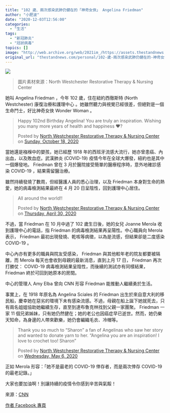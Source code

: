 ```yaml
---
title: "102 歲、兩次感染武肺仍健在的「神奇女俠」 Angelina Friedman"
author: "小肥波"
date: "2020-12-03T12:56:00"
categories:
  - "生活"
tags:
  - "新冠肺炎"
  - "冠狀病毒"
topics: []
image: "http://web.archive.org/web/2021im_/https://assets.thestandnews.com/media/photos/102-07_NTC2w_EfiYfDf.png"
original_url: "thestandnews.com/personal/102-歲-兩次感染武肺仍健在的-神奇女俠-angelina-friedman"
---
```

![](http://web.archive.org/web/2021im_/https://assets.thestandnews.com/media/photos/102-07_NTC2w_EfiYfDf.png)
> 圖片素材來源：North Westchester Restorative Therapy & Nursing Center

她叫 Angelina Friedman ，今年 102 歲，住在紐約西徹斯特 (North Westchester) 康復治療和護理中心 。她雖然聽力與視覺已經很差，但絕對是一個生命鬥士，好比神奇女俠 Wonder Woman 。

> Happy 102nd Birthday Angelina! You are truly an inspiration. Wishing you many more years of health and happiness ❤️?
> 
> Posted by [North Westchester Restorative Therapy & Nursing Center](http://web.archive.org/web/20211229070311/https://www.facebook.com/nwrtnc/) on [Sunday, October 18, 2020](http://web.archive.org/web/20211229070311/https://www.facebook.com/nwrtnc/posts/3335725293131455)

當她還是襁褓中的嬰孩，她已經歷 1918 年的西班牙流感大流行，她亦曾患癌、內出血，以及敗血症。武漢肺炎 (COVID-19) 疫情今年在全球大爆發，紐約也是其中一個爆發地。 Friedman 曾在 3 月於醫院接受簡單的醫療程序時，意外地確診感染 COVID-19 ，結果需留醫治療。

雖然持續發燒了數周，但經醫護人員的悉心治理，以及 Friedman 本身對生命的熱愛，她的病毒檢測結果最終在 4 月 20 日呈陰性，回到護理中心居住。

> All around the world!!
> 
> Posted by [North Westchester Restorative Therapy & Nursing Center](http://web.archive.org/web/20211229070311/https://www.facebook.com/nwrtnc/) on [Thursday, April 30, 2020](http://web.archive.org/web/20211229070311/https://www.facebook.com/nwrtnc/posts/2864040526966603)

不過，當 Friedman 在 10 月中過了 102 歲生日後，她的女兒 Joanne Merola 收到護理中心的電話，指 Friedman 的病毒檢測結果再呈陽性。中心職員向 Merola 表示， Friedman 最初出現發燒、乾咳等病徵，以為是流感，但結果卻是二度感染 COVID-19 。

中心內亦有更多的職員與院友受感染， Friedman 與其他較年老的院友都要被隔離，而 Merola 每天也會收到母親的最新消息，直到上月 17 日， Friedman 再次打勝仗： COVID-19 病毒檢測結果呈陰性，而後續的測試亦有同樣結果， Friedman 終於可回到她原本的房間。

中心的管理人 Amy Elba 曾向 CNN 形容 Friedman 能推動人繼續勇於生活。

事實上，在 1918 年原名為 Angelina Sciales 的 Friedman 出生於來自意大利的移民船，慶幸她在惡劣的環境下未有感染流感。不過，母親在船上誕下她就死去，只有兩名姐姐協助她繼續生存，直至到達布魯克林找到父親一家團聚。 Friedman 一家 11 個兄弟姊妹，只有她仍然健在；她的老公也因癌症早已逝世。然而，她仍樂天知命，為身邊的人帶來歡樂，她仍會編織毛衣、冷帽等。

> Thank you so much to “Sharon” a fan of Angelinas who saw her story and wanted to donate yarn to her. “Angelina you are an inspiration! I love to crochet too! Sharon”
> 
> Posted by [North Westchester Restorative Therapy & Nursing Center](http://web.archive.org/web/20211229070311/https://www.facebook.com/nwrtnc/) on [Wednesday, May 6, 2020](http://web.archive.org/web/20211229070311/https://www.facebook.com/nwrtnc/posts/2878318255538830)

正如 Merola 形容：「她不是最老的 COVID-19 倖存者，而是兩次倖存 COVID-19 的最老記錄。」

大家也要加油啊！別讓持續的疫情令你感到辛苦與氣餒！

來源：[CNN](http://web.archive.org/web/20211229070311/https://edition.cnn.com/2020/12/02/us/woman-102-beat-coronavirus-again-trnd/index.html?utm_medium=social&utm_content=2020-12-03T02%3A03%3A53&utm_source=fbCNNi&utm_term=link&fbclid=IwAR0eAjeJ8YXmhvJyygJd75Z5DL3GwbvS0YmgAElH0pGJwCfHEv6Bzgv9NJY)

[作者 Facebook 專頁](http://web.archive.org/web/20211229070311/http://www.facebook.com/siufeiball)